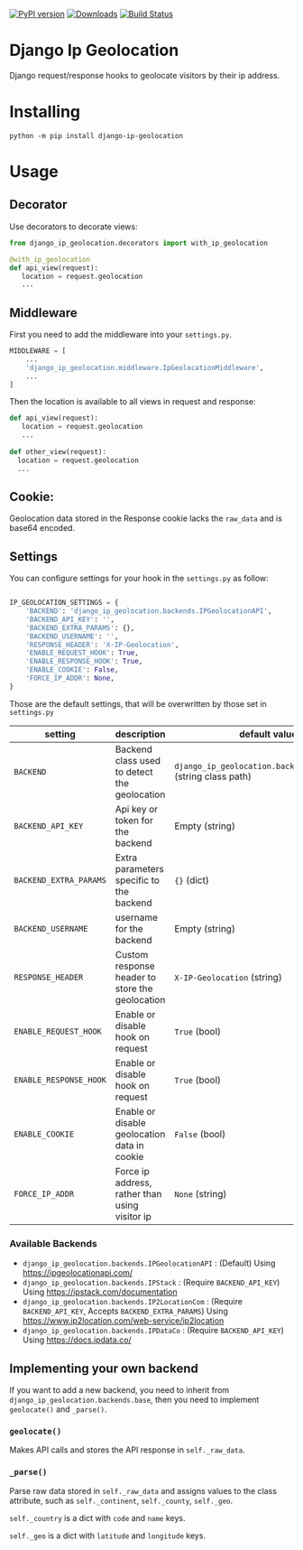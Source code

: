 [![PyPI version](https://badge.fury.io/py/django-ip-geolocation.svg)](https://badge.fury.io/py/django-ip-geolocation) [![Downloads](https://pepy.tech/badge/django-ip-geolocation)](https://pepy.tech/project/django-ip-geolocation) [![Build Status](https://travis-ci.org/rednaks/django-ip-geolocation.svg?branch=release)](https://travis-ci.org/rednaks/django-ip-geolocation)

# Django Ip Geolocation
Django request/response hooks to geolocate visitors by their ip address.

# Installing
```
python -m pip install django-ip-geolocation
``` 

# Usage
## Decorator
Use decorators to decorate views:
```python
from django_ip_geolocation.decorators import with_ip_geolocation

@with_ip_geolocation
def api_view(request):
   location = request.geolocation
   ...
```

## Middleware

First you need to add the middleware into your `settings.py`.
```python
MIDDLEWARE = [
    ...
    'django_ip_geolocation.middleware.IpGeolocationMiddleware',
    ...
]
```

Then the location is available to all views in request and response:
```python
def api_view(request):
   location = request.geolocation
   ...
   
def other_view(request):
  location = request.geolocation
  ...
```

## Cookie:
Geolocation data stored in the Response cookie lacks the `raw_data` and is base64 encoded.


## Settings
You can configure settings for your hook in the `settings.py` as follow:
```python

IP_GEOLOCATION_SETTINGS = {
    'BACKEND': 'django_ip_geolocation.backends.IPGeolocationAPI',
    'BACKEND_API_KEY': '',
    'BACKEND_EXTRA_PARAMS': {},
    'BACKEND_USERNAME': '',
    'RESPONSE_HEADER': 'X-IP-Geolocation',
    'ENABLE_REQUEST_HOOK': True,
    'ENABLE_RESPONSE_HOOK': True,
    'ENABLE_COOKIE': False,
    'FORCE_IP_ADDR': None,
}

```

Those are the default settings, that will be overwritten by those set in `settings.py`


| setting                | description                                     | default value (type)                                                  |
|------------------------|-------------------------------------------------|-----------------------------------------------------------------------|
| `BACKEND`              | Backend class used to detect the geolocation    | `django_ip_geolocation.backends.IPGeolocationAPI` (string class path) |
| `BACKEND_API_KEY`      | Api key or token for the backend                | Empty (string)                                                        |
| `BACKEND_EXTRA_PARAMS` | Extra parameters specific to the backend        | `{}` (dict)                                                           |
| `BACKEND_USERNAME`     | username for the backend                        | Empty (string)                                                        |
| `RESPONSE_HEADER`      | Custom response header to store the geolocation | `X-IP-Geolocation` (string)                                           |
| `ENABLE_REQUEST_HOOK`  | Enable or disable hook on request               | `True` (bool)                                                         |
| `ENABLE_RESPONSE_HOOK` | Enable or disable hook on request               | `True` (bool)                                                         |
| `ENABLE_COOKIE`        | Enable or disable geolocation data in cookie    | `False` (bool)                                                        |
| `FORCE_IP_ADDR`        | Force ip address, rather than using visitor ip  | `None` (string)                                                       |

### Available Backends
* `django_ip_geolocation.backends.IPGeolocationAPI` : (Default) Using https://ipgeolocationapi.com/
* `django_ip_geolocation.backends.IPStack` : (Require `BACKEND_API_KEY`) Using https://ipstack.com/documentation
* `django_ip_geolocation.backends.IP2LocationCom` : (Require `BACKEND_API_KEY`, Accepts `BACKEND_EXTRA_PARAMS`) Using https://www.ip2location.com/web-service/ip2location
* `django_ip_geolocation.backends.IPDataCo` : (Require `BACKEND_API_KEY`) Using https://docs.ipdata.co/


## Implementing your own backend
If you want to add a new backend, you need to inherit from `django_ip_geolocation.backends.base`, then you need to implement `geolocate()` and `_parse()`.
### `geolocate()`
 Makes API calls and stores the API response in `self._raw_data`.

### `_parse()`
Parse raw data stored in `self._raw_data` and assigns values to the class attribute, such as `self._continent`, `self._county`, `self._geo`.

`self._country` is a dict with `code` and `name` keys.

`self._geo` is a dict with `latitude` and `longitude` keys.
